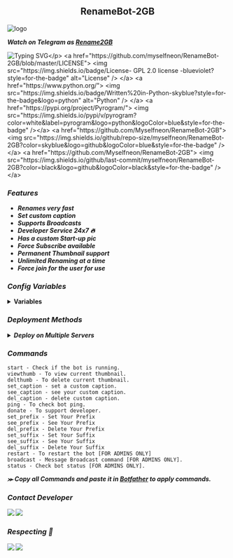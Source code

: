 <h2 align="center">
    RenameBot-2GB
</h2>

<img src="https://envs.sh/RQS.jpg" alt="logo" target="/blank">

_**Watch on Telegram as [Rename2GB](https://t.me/rename2GBbot)**_

![Typing SVG](https://readme-typing-svg.herokuapp.com/?lines=NEON+FILES+RENAME+BOT+2GB+!;CREATED+BY+MYSELFNEON!;2GB+RENAME+BOT+WITH+COOL+FEATURES!)</p>
<a href="https://github.com/myselfneon/RenameBot-2GB/blob/master/LICENSE"> <img src="https://img.shields.io/badge/License- GPL 2.0 license -blueviolet?style=for-the-badge" alt="License" /> </a>
<a href="https://www.python.org/"> <img src="https://img.shields.io/badge/Written%20in-Python-skyblue?style=for-the-badge&logo=python" alt="Python" /> </a>
<a href="https://pypi.org/project/Pyrogram/"> <img src="https://img.shields.io/pypi/v/pyrogram?color=white&label=pyrogram&logo=python&logoColor=blue&style=for-the-badge" /></a>
<a href="https://github.com/Myselfneon/RenameBot-2GB"> <img src="https://img.shields.io/github/repo-size/myselfneon/RenameBot-2GB?color=skyblue&logo=github&logoColor=blue&style=for-the-badge" /></a>
<a href="https://github.com/Myselfneon/RenameBot-2GB"> <img src="https://img.shields.io/github/last-commit/myselfneon/RenameBot-2GB?color=black&logo=github&logoColor=black&style=for-the-badge" /></a>

### _Features_
<b><i>
- Renames very fast
- Set custom caption
- Supports Broadcasts
- Developer Service 24x7 🔥
- Has a custom Start-up pic
- Force Subscribe available
- Permanent Thumbnail support
- Unlimited Renaming at a time
- Force join for the user for use
</b></i>

### _Config Variables_

<details><summary><b>Variables</summary></b></summary>

* [`API_ID`] - _**From  <a href='https://my.telegram.org/'>Telegram Auth**_</a>
* [`API_HASH`] - _**From <a href='https://my.telegram.org/'>Telegram Auth**_</a>
* [`BOT_TOKEN`] - _**From <a href='https://t.me/botfather'>BotFather**_</a>
* [`ADMIN`] - **_Admin user id_**
* [`DB_URL`] - _**Your<a href='https://cloud.mongodb.com/'> MongoDB Url**_</a>
* [`DB_NAME`] - _**Your <a href='https://cloud.mongodb.com/'>MongoDB database Name**_</a> _`Optional`_
* [`LOG_CHANNEL`] - _**Bot Log Channel. Id startswith -100**_
* [`FORCE_SUB`] - _**Force Sub Channel without @**_ _`Optional`_
* [`START_PIC`] - _**Start message photo**_ _`Optional`_
</details>

### _Deployment Methods_

<details><summary><b><i>Deploy on Multiple Servers</i></summary></b></summary>

<details><summary><b><i>Deploy To Heroku</i></b></summary>
<p>
<br>
<a href="https://heroku.com/deploy?template=https://github.com/MyselfNeon/RenameBot-2GB">
  <img src="https://www.herokucdn.com/deploy/button.svg" alt="Deploy To Heroku">
</a>
</p>
</details>

<details><summary><b><i>Deploy To Koyeb</i></b></summary>
<i>The fastest way to deploy the application is to click the Deploy to Koyeb button below.</i>

[![Deploy to Koyeb](https://www.koyeb.com/static/images/deploy/button.svg)](https://app.koyeb.com/deploy?type=git&repository=https://github.com/MyselfNeon/RenameBot-2GB)
</details>

<details><summary><b><i>Deploy on Railway</i></b></summary>
<a href="https://railway.app/new/template/y0ryFO">
<img src="https://railway.app/button.svg" alt="Deploy on Railway">
</a>
</details>

<details><summary><i><b>Deploy To Render</b></i></summary>
<br>
<a href="https://render.com/deploy?repo=https://github.com/MyselfNeon/RenameBot-2GB">
<img src="https://render.com/images/deploy-to-render-button.svg" alt="Deploy to Render">
</a>
</details>

<details><summary><b><i>Deploy To VPS</i></b></summary>
<p>
<pre>
Use VPS Branch
git clone https://github.com/MyselfNeon/RenameBot-2GB
# Install Packages
pip3 install -U -r requirements.txt
Edit config.py with variables as given below then run bot
python3 bot.py
</pre>
</p>
</details>

</details>

### _Commands_

```
start - Check if the bot is running.
viewthumb - To view current thumbnail.
delthumb - To delete current thumbnail.
set_caption - set a custom caption.
see_caption - see your custom caption.
del_caption - delete custom caption.
ping - To check bot ping.
donate - To support developer.
set_prefix - Set Your Prefix
see_prefix - See Your Prefix
del_prefix - Delete Your Prefix
set_suffix - Set Your Suffix
see_suffix - See Your Suffix
del_suffix - Delete Your Suffix
restart - To restart the bot [FOR ADMINS ONLY]
broadcast - Message Broadcast command [FOR ADMINS ONLY].
status - Check bot status [FOR ADMINS ONLY].
```
<b><i>⪼ Copy all Commands and paste it in <a href='https://t.me/botfather'>Botfather</a> to apply commands.

<h3>Contact Developer</h3>

<a href="https://telegram.me/OnionXbot"><img src="https://img.shields.io/badge/-Contact%20Dev-blue.svg?style=for-the-badge&logo=Telegram"></a>
<a href="https://telegram.me/neonfiles"><img src="https://img.shields.io/badge/-Update%20Channel-blue.svg?style=for-the-badge&logo=Telegram"></a>

### Respecting 🌊

<a href="https://github.com/myselfneon"><img src="https://img.shields.io/badge/-Developer%20-red.svg?style=for-the-badge&logo=Github"></a>
<a href='https://github.com/myselfnron'></a>
<a href="https://telegram.me/myselfneon"><img src="https://img.shields.io/badge/-Developer%20-blue.svg?style=for-the-badge&logo=Telegram"></a>
